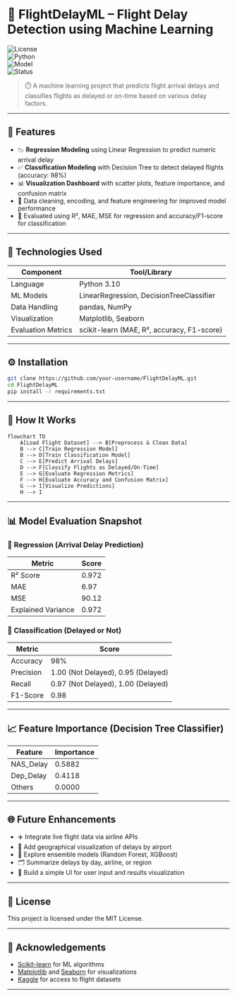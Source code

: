 # 🛫 FlightDelayML – Flight Delay Detection using Machine Learning

![License](https://img.shields.io/badge/license-MIT-green)  
![Python](https://img.shields.io/badge/python-3.10-blue)  
![Model](https://img.shields.io/badge/model-Linear_Regression_&_Decision_Tree-orange)  
![Status](https://img.shields.io/badge/status-Active-brightgreen)

> ⏱️ A machine learning project that predicts flight arrival delays and classifies flights as delayed or on-time based on various delay factors.

---

## 🚀 Features

- 📉 **Regression Modeling** using Linear Regression to predict numeric arrival delay
- ✅ **Classification Modeling** with Decision Tree to detect delayed flights (accuracy: 98%)
- 📊 **Visualization Dashboard** with scatter plots, feature importance, and confusion matrix
- 🧼 Data cleaning, encoding, and feature engineering for improved model performance
- 🧪 Evaluated using R², MAE, MSE for regression and accuracy/F1-score for classification

---

## 📌 Technologies Used

| Component            | Tool/Library            |
|----------------------|-------------------------|
| Language             | Python 3.10             |
| ML Models            | LinearRegression, DecisionTreeClassifier |
| Data Handling        | pandas, NumPy           |
| Visualization        | Matplotlib, Seaborn     |
| Evaluation Metrics   | scikit-learn (MAE, R², accuracy, F1-score) |

---

## ⚙️ Installation

```bash
git clone https://github.com/your-username/FlightDelayML.git
cd FlightDelayML
pip install -r requirements.txt
```

---

## 🧠 How It Works

```mermaid
flowchart TD
    A[Load Flight Dataset] --> B[Preprocess & Clean Data]
    B --> C[Train Regression Model]
    B --> D[Train Classification Model]
    C --> E[Predict Arrival Delays]
    D --> F[Classify Flights as Delayed/On-Time]
    E --> G[Evaluate Regression Metrics]
    F --> H[Evaluate Accuracy and Confusion Matrix]
    G --> I[Visualize Predictions]
    H --> I
```

---

## 📊 Model Evaluation Snapshot

### 🔷 Regression (Arrival Delay Prediction)
| Metric | Score |
|--------|-------|
| R² Score | 0.972 |
| MAE | 6.97 |
| MSE | 90.12 |
| Explained Variance | 0.972 |

### 🔶 Classification (Delayed or Not)
| Metric | Score |
|--------|-------|
| Accuracy | 98% |
| Precision | 1.00 (Not Delayed), 0.95 (Delayed) |
| Recall | 0.97 (Not Delayed), 1.00 (Delayed) |
| F1-Score | 0.98 |

---

## 📈 Feature Importance (Decision Tree Classifier)

| Feature           | Importance |
|-------------------|------------|
| NAS_Delay         | 0.5882     |
| Dep_Delay         | 0.4118     |
| Others            | 0.0000     |

---

## 🌐 Future Enhancements

- ✈️ Integrate live flight data via airline APIs
- 📍 Add geographical visualization of delays by airport
- 🧠 Explore ensemble models (Random Forest, XGBoost)
- 🗂️ Summarize delays by day, airline, or region
- 📱 Build a simple UI for user input and results visualization

---

## 📜 License

This project is licensed under the MIT License.

---

## 💬 Acknowledgements

- [Scikit-learn](https://scikit-learn.org) for ML algorithms  
- [Matplotlib](https://matplotlib.org) and [Seaborn](https://seaborn.pydata.org) for visualizations  
- [Kaggle](https://www.kaggle.com) for access to flight datasets  

---

